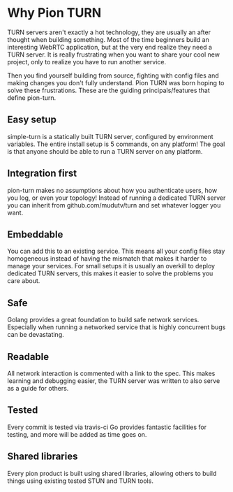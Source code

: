 # Why Pion TURN
TURN servers aren't exactly a hot technology, they are usually an after thought when building something. Most of the time
beginners build an interesting WebRTC application, but at the very end realize they need a TURN server. It is really frustrating when you
want to share your cool new project, only to realize you have to run another service.

Then you find yourself building from source, fighting with config files and making changes you don't fully understand. Pion TURN was born
hoping to solve these frustrations. These are the guiding principals/features that define pion-turn.

## Easy setup
simple-turn is a statically built TURN server, configured by environment variables. The entire install setup is 5 commands, on any platform!
The goal is that anyone should be able to run a TURN server on any platform.

## Integration first
pion-turn makes no assumptions about how you authenticate users, how you log, or even your topology! Instead of running a dedicated TURN server you
can inherit from github.com/mudutv/turn and set whatever logger you want.

## Embeddable
You can add this to an existing service. This means all your config files stay homogeneous instead of having the mismatch that makes it harder to manage your services.
For small setups it is usually an overkill to deploy dedicated TURN servers, this makes it easier to solve the problems you care about.

## Safe
Golang provides a great foundation to build safe network services. Especially when running a networked service that is highly concurrent bugs can be devastating.

## Readable
All network interaction is commented with a link to the spec. This makes learning and debugging easier, the TURN server was written to also serve as a guide for others.

## Tested
Every commit is tested via travis-ci Go provides fantastic facilities for testing, and more will be added as time goes on.

## Shared libraries
Every pion product is built using shared libraries, allowing others to build things using existing tested STUN and TURN tools.
